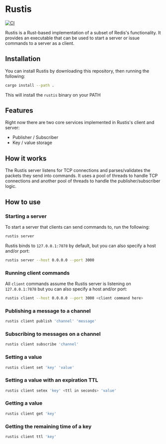 # Rustis

[![CI](https://github.com/braden-godley/rustis/actions/workflows/test.yml/badge.svg)](https://github.com/braden-godley/rustis/actions/workflows/test.yml)

Rustis is a Rust-based implementation of a subset of Redis's functionality. It provides an executable that can be used to start a server or issue commands to a server as a client.

## Installation

You can install Rustis by downloading this repository, then running the following:

```sh
cargo install --path .
```

This will install the `rustis` binary on your PATH

## Features

Right now there are two core services implemented in Rustis's client and server:
- Publisher / Subscriber
- Key / value storage

## How it works

The Rustis server listens for TCP connections and parses/validates the packets they send into commands. It uses a pool of threads to handle TCP connections and another pool of threads to handle the publisher/subscriber logic.

## How to use

### Starting a server

To start a server that clients can send commands to, run the following:

```sh
rustis server
```

Rustis binds to `127.0.0.1:7878` by default, but you can also specify a host and/or port:

```sh
rustis server --host 0.0.0.0 --port 3000
```

### Running client commands

All `client` commands assume the Rustis server is listening on `127.0.0.1:7878` but you can also specify a host and/or port:

```sh
rustis client --host 0.0.0.0 --port 3000 <client command here>
```

### Publishing a message to a channel

```sh
rustis client publish 'channel' 'message'
```

### Subscribing to messages on a channel

```sh
rustis client subscribe 'channel'
```

### Setting a value

```sh
rustis client set 'key' 'value'
```

### Setting a value with an expiration TTL

```sh 
rustis client setex 'key' <ttl in seconds> 'value'
```

### Getting a value

```sh 
rustis client get 'key'
```

### Getting the remaining time of a key

```sh 
rustis client ttl 'key'
```

